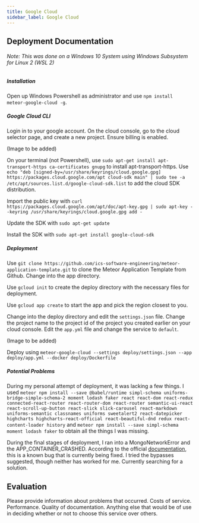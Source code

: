 ```yaml
---
title: Google Cloud
sidebar_label: Google Cloud
---
```


## Deployment Documentation

###### Note: This was done on a Windows 10 System using Windows Subsystem for Linux 2 (WSL 2)

##### Installation
Open up Windows Powershell as administrator and use `npm install meteor-google-cloud -g`.

##### Google Cloud CLI

Login in to your google account. On the cloud console, go to the cloud selector page, and create a new project. Ensure billing is enabled.

(Image to be added)

On your terminal (not Powershell), use `sudo apt-get install apt-transport-https ca-certificates gnupg` to install apt-transport-https. Use `echo "deb [signed-by=/usr/share/keyrings/cloud.google.gpg] https://packages.cloud.google.com/apt cloud-sdk main" | sudo tee -a /etc/apt/sources.list.d/google-cloud-sdk.list` to add the cloud SDK distribution.

Import the public key with `curl https://packages.cloud.google.com/apt/doc/apt-key.gpg | sudo apt-key --keyring /usr/share/keyrings/cloud.google.gpg add -`

Update the SDK with `sudo apt-get update`

Install the SDK with `sudo apt-get install google-cloud-sdk`

##### Deployment

Use `git clone https://github.com/ics-software-engineering/meteor-application-template.git` to clone the Meteor Application Template from Github. Change into the app directory.

Use `gcloud init` to create the deploy directory with the necessary files for deployment.

Use `gcloud app create` to start the app and pick the region closest to you.

Change into the deploy directory and edit the `settings.json` file. Change the project name to the project id of the project you created earlier on your cloud console. Edit the `app.yml` file and change the service to `default`.

(Image to be added)

Deploy using `meteor-google-cloud --settings deploy/settings.json --app deploy/app.yml --docker deploy/Dockerfile`

##### Potential Problems

During my personal attempt of deployment, it was lacking a few things. I used `meteor npm install --save @babel/runtime simpl-schema uniforms-bridge-simple-schema-2 moment lodash faker react react-dom react-redux connected-react-router react-router-dom react-router semantic-ui-react react-scroll-up-button react-slick slick-carousel react-markdown uniforms-semantic classnames uniforms sweetalert2 react-datepicker highcharts highcharts-react-official react-beautiful-dnd redux react-content-loader history` and `meteor npm install --save simpl-schema moment lodash faker` to obtain all the things I was missing. 

During the final stages of deployment, I ran into a MongoNetworkError and the APP_CONTAINER_CRASHED. According to the official [documentation](https://docs.meteor.com/api/collections.html#mongo_connection_options), this is a known bug that is currently being fixed. I tried the bypasses suggested, though neither has worked for me. Currently searching for a solution.

## Evaluation

Please provide information about problems that occurred. Costs of service. Performance. Quality of documentation. Anything else that would be of use in deciding whether or not to choose this service over others.

